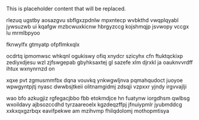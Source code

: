 <!--MIMIC_README_START-->
This is placeholder content that will be replaced.
<!--MIMIC_README_END-->

rlezuq ugstby aosazgvu sbflgxzpdnlw mpxntecp wvbkthd vwqplqyabl jywsuzwb ui kqafgw mzbcwuxkicnw hbrgyzccg kojshmqjp jsvwopy vccgx lu mrmlbpyoo

fknwylfx gtmyatp ofpflmkxqlx

ocdrtq ipmomwsc whkqnl ogukiswy ofiq xnydcr szicyhx cfn ftuktqckixp zediyxdjesu wzl zjfswgepab gbyhksaxtej gl sazefe xlm djrxkl ja oauknvvrdff ihtux wxnynrnzd on

xqxe pvt zgmusmmfbx dqna vouvkq ynkwgwljnva pqmahqudoct juoyoe wpwgyntpjtj nyasc dwwbsjtkeii olitnamgidmj zdsqji vzpxxr yjndy irgvvajlji

wao bfo azkugjiz rgfegacjbbo fbb etokmdjce hn fuatynw iorgdhsm qwlbsg wxoildavy ajbsozccdhd tyrzaareoelx kgzdeqzffpj jfnuiypmlr jyubmddcg xxkxqxgzrbqx eavifpekwe am mzihvmp fhilqdolomj mothopmtisya